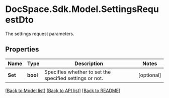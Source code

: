 # DocSpace.Sdk.Model.SettingsRequestDto
The settings request parameters.

## Properties

Name | Type | Description | Notes
------------ | ------------- | ------------- | -------------
**Set** | **bool** | Specifies whether to set the specified settings or not. | [optional] 

[[Back to Model list]](../README.md#documentation-for-models) [[Back to API list]](../README.md#documentation-for-api-endpoints) [[Back to README]](../README.md)

